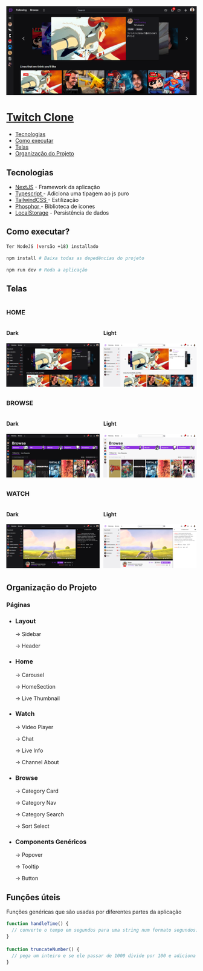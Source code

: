 <img src="./screenshots/base.png">
<a href="https://twitch-clone-nu.vercel.app">
 <h1>Twitch Clone</h1>
</a>

<ul>
    <li>
        <a href="#technologies">Tecnologias</a>
    </li>
    <li>
        <a href="#how_to_run">Como executar</a>
    </li>
     <li>
        <a href="#screenshots">Telas</a>
    </li>
    <li>
        <a href="#project_structure">Organização do Projeto</a>
    </li>
    
</ul>

<div>
<h2 id="technologies">Tecnologias</h2>
<ul>
    <li> <a href="https://nextjs.org">NextJS</a> - Framework da aplicação </li> 
    <li> <a 
            href="https://typescriptlang.org/docs/">
            Typescript
            </a> - Adiciona uma tipagem ao js puro</li>
    <li> <a 
        href="https://tailwindcss.com">
        TailwindCSS
        </a> - Estilização </li>
    <li> <a 
        href="https://phosphoricons.com">
        Phosphor
        </a> - Biblioteca de icones</li>
    <li> <a 
        href="https://phosphoricons.com">LocalStorage</a> - Persistência de dados</li>
</ul>
</div>

<div>
    <h2 id="how_to_run">Como executar?</h2>

```bash
Ter NodeJS (versão +18) installado
```
```bash
npm install # Baixa todas as depedências do projeto
```
```bash
npm run dev # Roda a aplicação
```

</div>

## Telas
<div id="screenshots" style="display: flex; flex-direction: column; gap: 10px;">
<div>
    <h3>HOME</h3>
    <div style="display: grid; grid-template-columns: 1fr 1fr; gap: 10px; width: 100%;">
        <div style="display: flex; flex-direction: column;">
            <h4>Dark</h4>
            <img src="./screenshots/home_dark.png">
        </div>
        <div style="display: flex; flex-direction: column;">
            <h4>Light</h4>
            <img src="./screenshots/home_light.png">
        </div >
    </div>
</div>

<div>
    <h3>BROWSE</h3>
    <div style="display: grid; grid-template-columns: 1fr 1fr; gap: 10px; width: 100%;">
        <div style="display: flex; flex-direction: column;">
            <h4>Dark</h4>
            <img src="./screenshots/browse_dark.png">
        </div>
        <div style="display: flex; flex-direction: column;">
            <h4>Light</h4>
            <img src="./screenshots/browse_light.png">
        </div >
    </div>
</div>

<div>
    <h3>WATCH</h3>
    <div style="display: grid; grid-template-columns: 1fr 1fr; gap: 10px; width: 100%;">
        <div style="display: flex; flex-direction: column;">
            <h4>Dark</h4>
            <img src="./screenshots/watch_dark.png">
        </div>
        <div style="display: flex; flex-direction: column;">
            <h4>Light</h4>
            <img src="./screenshots/watch_light.png">
        </div >
    </div>
</div>



<div>
<h2 id="project_structure">Organização do Projeto</h2>
<h3> Páginas </h3>
<ul>
    <li>
        <h3>Layout</h3>
        <p>-> Sidebar </p>
        <p>-> Header </p>
    </li>
    <li>
        <h3>Home</h3>
        <p>-> Carousel </p>
        <p>-> HomeSection </p>
        <p>-> Live Thumbnail </p>
    </li>
    <li>
        <h3>Watch</h3>
        <p>-> Video Player </p>
        <p>-> Chat </p>
        <p>-> Live Info </p>
        <p>-> Channel About </p>
    </li>
    <li>
        <h3>Browse</h3>
        <p>-> Category Card </p>
        <p>-> Category Nav </p>
        <p>-> Category Search</p
        <p>-> Sort Select</p>
    </li>
    <li>
        <h3>Components Genéricos</h3>
        <p>-> Popover </p>
        <p>-> Tooltip </p>
        <p>-> Button </p>
    </li>
</ul>
<h2>Funções úteis</h2>
<p>Funções genéricas que são usadas por diferentes partes da aplicação</p>

```js
function handleTime() {
  // converte o tempo em segundos para uma string num formato segundos:minutos:horas
}

function truncateNumber() {
  // pega um inteiro e se ele passar de 1000 divide por 100 e adiciona um k para simplificar o valor
}
```
</div>
